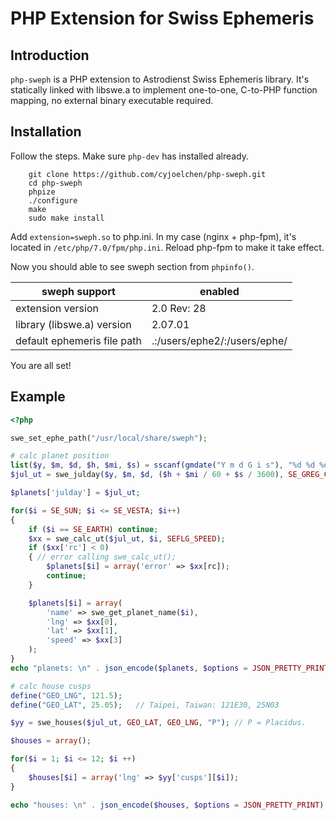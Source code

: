 # PHP Extension for Swiss Ephemeris
## Introduction
`php-sweph` is a PHP extension to Astrodienst Swiss Ephemeris library. It's statically linked with libswe.a to implement one-to-one, C-to-PHP function mapping, no external binary executable required.

## Installation

Follow the steps. Make sure `php-dev` has installed already.

```
    git clone https://github.com/cyjoelchen/php-sweph.git
    cd php-sweph
    phpize
    ./configure 
    make
    sudo make install
```

Add `extension=sweph.so` to php.ini. In my case (nginx + php-fpm), it's located in `/etc/php/7.0/fpm/php.ini`. Reload php-fpm to make it take effect.

Now you should able to see sweph section from `phpinfo()`.

 sweph support | enabled 
---|---
 extension version | 2.0 Rev: 28 
 library (libswe.a) version | 2.07.01 
 default ephemeris file path | .:/users/ephe2/:/users/ephe/ 

You are all set!

## Example

```php
<?php

swe_set_ephe_path("/usr/local/share/sweph");

# calc planet position
list($y, $m, $d, $h, $mi, $s) = sscanf(gmdate("Y m d G i s"), "%d %d %d %d %d %d");
$jul_ut = swe_julday($y, $m, $d, ($h + $mi / 60 + $s / 3600), SE_GREG_CAL);

$planets['julday'] = $jul_ut;

for($i = SE_SUN; $i <= SE_VESTA; $i++)
{
    if ($i == SE_EARTH) continue;
    $xx = swe_calc_ut($jul_ut, $i, SEFLG_SPEED);
    if ($xx['rc'] < 0) 
    { // error calling swe_calc_ut();
        $planets[$i] = array('error' => $xx[rc]);
        continue;
    }

    $planets[$i] = array(
        'name' => swe_get_planet_name($i),
        'lng' => $xx[0],
        'lat' => $xx[1],
        'speed' => $xx[3]
    );
}
echo "planets: \n" . json_encode($planets, $options = JSON_PRETTY_PRINT) . "\n";

# calc house cusps
define("GEO_LNG", 121.5);
define("GEO_LAT", 25.05);   // Taipei, Taiwan: 121E30, 25N03

$yy = swe_houses($jul_ut, GEO_LAT, GEO_LNG, "P"); // P = Placidus. 

$houses = array();

for($i = 1; $i <= 12; $i ++) 
{
    $houses[$i] = array('lng' => $yy['cusps'][$i]);
}

echo "houses: \n" . json_encode($houses, $options = JSON_PRETTY_PRINT) . "\n";

```

